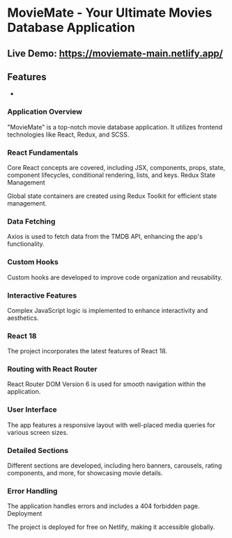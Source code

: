 # MovieMate - Your Ultimate Movies Database Application
## Live Demo: https://moviemate-main.netlify.app/
## Features

- 
### Application Overview

"MovieMate" is a top-notch movie database application.
It utilizes frontend technologies like React, Redux, and SCSS.

### React Fundamentals

Core React concepts are covered, including JSX, components, props, state, component lifecycles, conditional rendering, lists, and keys.
Redux State Management

Global state containers are created using Redux Toolkit for efficient state management.

### Data Fetching
Axios is used to fetch data from the TMDB API, enhancing the app's functionality.

### Custom Hooks

Custom hooks are developed to improve code organization and reusability.

### Interactive Features

Complex JavaScript logic is implemented to enhance interactivity and aesthetics.

### React 18

The project incorporates the latest features of React 18.

### Routing with React Router

React Router DOM Version 6 is used for smooth navigation within the application.

### User Interface

The app features a responsive layout with well-placed media queries for various screen sizes.

### Detailed Sections

Different sections are developed, including hero banners, carousels, rating components, and more, for showcasing movie details.

### Error Handling

The application handles errors and includes a 404 forbidden page.
Deployment

The project is deployed for free on Netlify, making it accessible globally.
